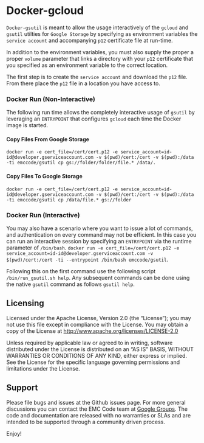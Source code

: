 Docker-gcloud
=============
```Docker-gsutil``` is meant to allow the usage interactively of the ```gcloud``` and ```gsutil``` utilties for ```Google Storage``` by specifying as environment variables the ```service account``` and accompanying ```p12``` certificate file at run-time.

In addition to the environment variables, you must also supply the proper a proper ```volume``` parameter that links a directory with your ```p12``` certificate that you specified as an environment variable to the correct location.

The first step is to create the ```service account``` and download the ```p12``` file.  From there place the ```p12``` file in a location you have access to.

### Docker Run (Non-Interactive)
The following run time allows the completely interactive usage of ```gsutil``` by leveraging an ```ENTRYPOINT``` that configures ```gcloud``` each time the Docker image is started.

#### Copy Files From Google Storage
```docker run -e cert_file=/cert/cert.p12 -e service_account=id-id@developer.gserviceaccount.com -v $(pwd)/cert:/cert -v $(pwd):/data -ti emccode/gsutil cp gs://folder/folder/file.* /data/.```

#### Copy Files To Google Storage
```docker run -e cert_file=/cert/cert.p12 -e service_account=id-id@developer.gserviceaccount.com -v $(pwd)/cert:/cert -v $(pwd):/data -ti emccode/gsutil cp /data/file.* gs://folder```

### Docker Run (Interactive)
You may also have a scenario where you want to issue a lot of commands, and authentication on every command may not be efficient.  In this case you can run an interactive session by specifying an ```ENTRYPOINT``` via the runtime parameter of ```/bin/bash```.
```docker run -e cert_file=/cert/cert.p12 -e service_account=id-id@developer.gserviceaccount.com -v $(pwd)/cert:/cert -ti --entrypoint /bin/bash emccode/gsutil```.

Following this on the first command use the following script ```/bin/run_gsutil.sh help```.  Any subsequent commands can be done using the native ```gsutil``` command as follows ```gsutil help```.




Licensing
---------
Licensed under the Apache License, Version 2.0 (the “License”); you may not use this file except in compliance with the License. You may obtain a copy of the License at <http://www.apache.org/licenses/LICENSE-2.0>

Unless required by applicable law or agreed to in writing, software distributed under the License is distributed on an “AS IS” BASIS, WITHOUT WARRANTIES OR CONDITIONS OF ANY KIND, either express or implied. See the License for the specific language governing permissions and limitations under the License.

Support
-------
Please file bugs and issues at the Github issues page. For more general discussions you can contact the EMC Code team at <a href="https://groups.google.com/forum/#!forum/emccode-users">Google Groups</a>. The code and documentation are released with no warranties or SLAs and are intended to be supported through a community driven process.


Enjoy!

